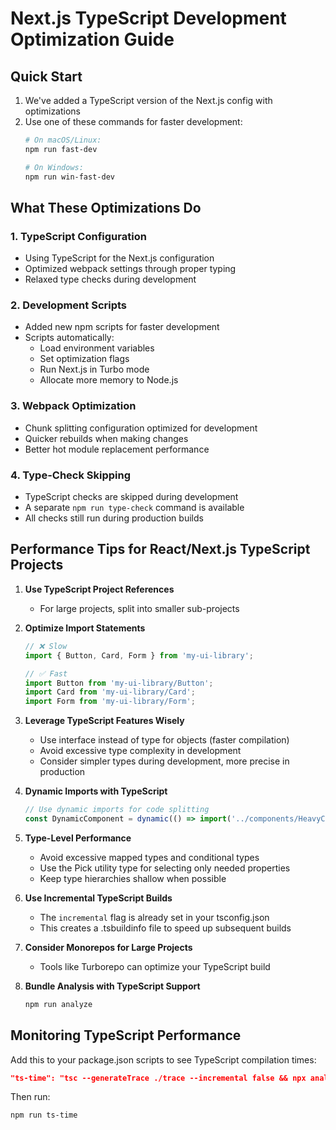 # Next.js TypeScript Development Optimization Guide

## Quick Start

1. We've added a TypeScript version of the Next.js config with optimizations
2. Use one of these commands for faster development:
   ```bash
   # On macOS/Linux:
   npm run fast-dev
   
   # On Windows:
   npm run win-fast-dev
   ```

## What These Optimizations Do

### 1. TypeScript Configuration
- Using TypeScript for the Next.js configuration
- Optimized webpack settings through proper typing
- Relaxed type checks during development

### 2. Development Scripts
- Added new npm scripts for faster development
- Scripts automatically:
  - Load environment variables
  - Set optimization flags
  - Run Next.js in Turbo mode
  - Allocate more memory to Node.js

### 3. Webpack Optimization
- Chunk splitting configuration optimized for development
- Quicker rebuilds when making changes
- Better hot module replacement performance

### 4. Type-Check Skipping
- TypeScript checks are skipped during development
- A separate `npm run type-check` command is available
- All checks still run during production builds

## Performance Tips for React/Next.js TypeScript Projects

1. **Use TypeScript Project References**
   - For large projects, split into smaller sub-projects

2. **Optimize Import Statements**
   ```typescript
   // ❌ Slow
   import { Button, Card, Form } from 'my-ui-library';
   
   // ✅ Fast
   import Button from 'my-ui-library/Button';
   import Card from 'my-ui-library/Card';
   import Form from 'my-ui-library/Form';
   ```

3. **Leverage TypeScript Features Wisely**
   - Use interface instead of type for objects (faster compilation)
   - Avoid excessive type complexity in development
   - Consider simpler types during development, more precise in production

4. **Dynamic Imports with TypeScript**
   ```typescript
   // Use dynamic imports for code splitting
   const DynamicComponent = dynamic(() => import('../components/HeavyComponent'));
   ```

5. **Type-Level Performance**
   - Avoid excessive mapped types and conditional types
   - Use the Pick utility type for selecting only needed properties
   - Keep type hierarchies shallow when possible

6. **Use Incremental TypeScript Builds**
   - The `incremental` flag is already set in your tsconfig.json
   - This creates a .tsbuildinfo file to speed up subsequent builds

7. **Consider Monorepos for Large Projects**
   - Tools like Turborepo can optimize your TypeScript build

8. **Bundle Analysis with TypeScript Support**
   ```bash
   npm run analyze
   ```

## Monitoring TypeScript Performance

Add this to your package.json scripts to see TypeScript compilation times:

```json
"ts-time": "tsc --generateTrace ./trace --incremental false && npx analyze-trace-typescript ./trace"
```

Then run:

```bash
npm run ts-time
```
